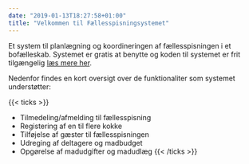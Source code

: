 ```yaml
---
date: "2019-01-13T18:27:58+01:00"
title: "Velkommen til Fællesspisningsystemet"
---
```


Et system til planlægning og koordineringen af fællesspisningen i et bofælleskab.
Systemet er gratis at benytte og koden til systemet er frit tilgængelig [læs mere her](/about.html). 

Nedenfor findes en kort oversigt over de funktionaliter som systemet understøtter:

{{< ticks >}}
* Tilmedeling/afmelding til fællesspisning
* Registering af en til flere kokke
* Tilføjelse af gæster til fællesspisningen
* Udreging af deltagere og madbudget
* Opgørelse af madudgifter og madudlæg
{{< /ticks >}}
